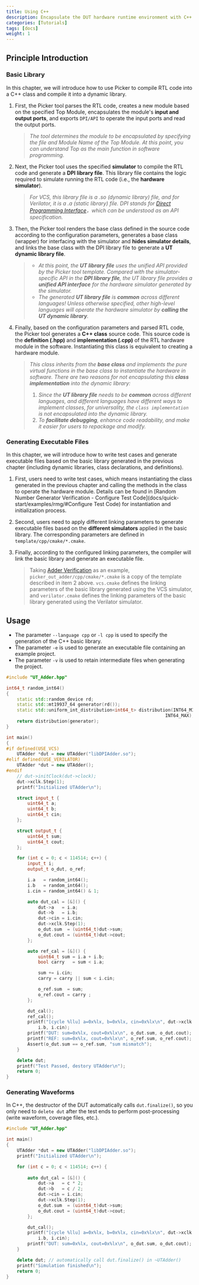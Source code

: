 ```yaml
---
title: Using C++
description: Encapsulate the DUT hardware runtime environment with C++ and compile it into a dynamic library.
categories: [Tutorials]
tags: [docs]
weight: 1
---
```


## Principle Introduction

### Basic Library

In this chapter, we will introduce how to use Picker to compile RTL code into a C++ class and compile it into a dynamic library.

1. First, the Picker tool parses the RTL code, creates a new module based on the specified Top Module, encapsulates the module's **input and output ports**, and exports `DPI/API` to operate the input ports and read the output ports.
    >*The tool determines the module to be encapsulated by specifying the file and Module Name of the Top Module. At this point, you can understand Top as the main function in software programming.*

2. Next, the Picker tool uses the specified **simulator** to compile the RTL code and generate a **DPI library file**. This library file contains the logic required to simulate running the RTL code (i.e., the **hardware simulator**).
    > *For VCS, this library file is a .so (dynamic library) file, and for Verilator, it is a .a (static library) file.*
    > *DPI stands for [Direct Programming Interface](https://www.chipverify.com/systemverilog/systemverilog-dpi)，which can be understood as an API specification.*

3. Then, the Picker tool renders the base class defined in the source code according to the configuration parameters, generates a base class (wrapper) for interfacing with the simulator and **hides simulator details**, and links the base class with the DPI library file to generate a **UT dynamic library file**.
    > - *At this point, the **UT library file** uses the unified API provided by the Picker tool template. Compared with the simulator-specific API in the **DPI library file**, the UT library file provides a **unified API interface** for the hardware simulator generated by the simulator.*
    > - *The generated **UT library file** is **common** across different languages! Unless otherwise specified, other high-level languages will operate the hardware simulator by **calling the UT dynamic library**.*

4. Finally, based on the configuration parameters and parsed RTL code, the Picker tool generates a **C++ class** source code. This source code is the **definition (.hpp)** and **implementation (.cpp)** of the RTL hardware module in the software. Instantiating this class is equivalent to creating a hardware module.
    > *This class inherits from the **base class** and implements the pure virtual functions in the base class to instantiate the hardware in software.*
    > *There are two reasons for not encapsulating this **class implementation** into the dynamic library:*
    > 1. *Since the **UT library file** needs to be **common** across different languages, and different languages have different ways to implement classes, for universality, the `class implementation` is not encapsulated into the dynamic library.*
    > 2. *To **facilitate debugging**, enhance code readability, and make it easier for users to repackage and modify.*

### Generating Executable Files

In this chapter, we will introduce how to write test cases and generate executable files based on the basic library generated in the previous chapter (including dynamic libraries, class declarations, and definitions).

1. First, users need to write test cases, which means instantiating the class generated in the previous chapter and calling the methods in the class to operate the hardware module.
Details can be found in [Random Number Generator Verification - Configure Test Code](docs/quick-start/examples/rmg/#Configure Test Code) for instantiation and initialization process.

2. Second, users need to apply different linking parameters to generate executable files based on the **different simulators** applied in the basic library. The corresponding parameters are defined in `template/cpp/cmake/*.cmake`.

3. Finally, according to the configured linking parameters, the compiler will link the basic library and generate an executable file.

    > Taking [Adder Verification](docs/quick-start/examples/adder/#将rtl构建为c-class) as an example, `picker_out_adder/cpp/cmake/*.cmake` is a copy of the template described in item 2 above.
    > `vcs.cmake` defines the linking parameters of the basic library generated using the VCS simulator, and `verilator.cmake` defines the linking parameters of the basic library generated using the Verilator simulator.

## Usage

- The parameter `--language cpp` or `-l cpp` is used to specify the generation of the C++ basic library.
- The parameter `-e` is used to generate an executable file containing an example project.
- The parameter `-v` is used to retain intermediate files when generating the project.

```cpp
#include "UT_Adder.hpp"

int64_t random_int64()
{
    static std::random_device rd;
    static std::mt19937_64 generator(rd());
    static std::uniform_int_distribution<int64_t> distribution(INT64_MIN,
                                                            INT64_MAX);
    return distribution(generator);
}

int main()
{
#if defined(USE_VCS)
    UTAdder *dut = new UTAdder("libDPIAdder.so");
#elif defined(USE_VERILATOR)
    UTAdder *dut = new UTAdder();
#endif
    // dut->initClock(dut->clock);
    dut->xclk.Step(1);
    printf("Initialized UTAdder\n");

    struct input_t {
        uint64_t a;
        uint64_t b;
        uint64_t cin;
    };

    struct output_t {
        uint64_t sum;
        uint64_t cout;
    };

    for (int c = 0; c < 114514; c++) {
        input_t i;
        output_t o_dut, o_ref;

        i.a   = random_int64();
        i.b   = random_int64();
        i.cin = random_int64() & 1;

        auto dut_cal = [&]() {
            dut->a   = i.a;
            dut->b   = i.b;
            dut->cin = i.cin;
            dut->xclk.Step(1);
            o_dut.sum  = (uint64_t)dut->sum;
            o_dut.cout = (uint64_t)dut->cout;
        };

        auto ref_cal = [&]() {
            uint64_t sum = i.a + i.b;
            bool carry   = sum < i.a;

            sum += i.cin;
            carry = carry || sum < i.cin;

            o_ref.sum  = sum;
            o_ref.cout = carry ;
        };

        dut_cal();
        ref_cal();
        printf("[cycle %llu] a=0x%lx, b=0x%lx, cin=0x%lx\n", dut->xclk.clk, i.a,
            i.b, i.cin);
        printf("DUT: sum=0x%lx, cout=0x%lx\n", o_dut.sum, o_dut.cout);
        printf("REF: sum=0x%lx, cout=0x%lx\n", o_ref.sum, o_ref.cout);
        Assert(o_dut.sum == o_ref.sum, "sum mismatch");
    }

    delete dut;
    printf("Test Passed, destory UTAdder\n");
    return 0;
}
```

### Generating Waveforms

In C++, the destructor of the DUT automatically calls `dut.finalize()`, so you only need to `delete dut` after the test ends to perform post-processing (write waveform, coverage files, etc.).

```cpp
#include "UT_Adder.hpp"

int main()
{
    UTAdder *dut = new UTAdder("libDPIAdder.so");
    printf("Initialized UTAdder\n");

    for (int c = 0; c < 114514; c++) {
    
        auto dut_cal = [&]() {
            dut->a   = c * 2;
            dut->b   = c / 2;
            dut->cin = i.cin;
            dut->xclk.Step(1);
            o_dut.sum  = (uint64_t)dut->sum;
            o_dut.cout = (uint64_t)dut->cout;
        };

        dut_cal();
        printf("[cycle %llu] a=0x%lx, b=0x%lx, cin=0x%lx\n", dut->xclk.clk, i.a,
            i.b, i.cin);
        printf("DUT: sum=0x%lx, cout=0x%lx\n", o_dut.sum, o_dut.cout);
    }

    delete dut; // automatically call dut.finalize() in ~UTAdder()
    printf("Simulation finished\n");
    return 0;
}
```
